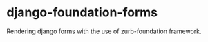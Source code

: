 django-foundation-forms
=======================

Rendering django forms with the use of zurb-foundation framework.